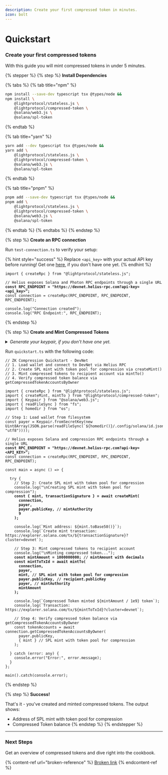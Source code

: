 ```yaml
---
description: Create your first compressed token in minutes.
icon: bolt
---
```


# Quickstart

### Create your first compressed tokens

With this guide you will mint compressed tokens in under 5 minutes.

{% stepper %}
{% step %}
**Install Dependencies**

{% tabs %}
{% tab title="npm" %}
```bash
npm install --save-dev typescript tsx @types/node &&
npm install \
    @lightprotocol/stateless.js \
    @lightprotocol/compressed-token \
    @solana/web3.js \
    @solana/spl-token
```
{% endtab %}

{% tab title="yarn" %}
```bash
yarn add --dev typescript tsx @types/node &&
yarn add \
    @lightprotocol/stateless.js \
    @lightprotocol/compressed-token \
    @solana/web3.js \
    @solana/spl-token
```
{% endtab %}

{% tab title="pnpm" %}
```bash
pnpm add --save-dev typescript tsx @types/node &&
pnpm add \
    @lightprotocol/stateless.js \
    @lightprotocol/compressed-token \
    @solana/web3.js \
    @solana/spl-token
```
{% endtab %}
{% endtabs %}
{% endstep %}

{% step %}
**Create an RPC connection**

Run `test-connection.ts` to verify your setup:

{% hint style="success" %}
Replace `<api_key>` with your actual API key before running! Get one [here](https://www.helius.dev/zk-compression), if you don't have one yet.
{% endhint %}

<pre class="language-typescript" data-title="test-connection.ts"><code class="lang-typescript">import { createRpc } from "@lightprotocol/stateless.js";

// Helius exposes Solana and Photon RPC endpoints through a single URL
<strong>const RPC_ENDPOINT = "https://devnet.helius-rpc.com?api-key=&#x3C;api_key>";
</strong>const connection = createRpc(RPC_ENDPOINT, RPC_ENDPOINT, RPC_ENDPOINT);

console.log("Connection created");
console.log("RPC Endpoint:", RPC_ENDPOINT);
</code></pre>
{% endstep %}

{% step %}
**Create and Mint Compressed Tokens**

<details>

<summary><em>Generate your keypair, if you don't have one yet.</em></summary>

1. Install Solana

```bash
sh -c "$(curl -sSfL https://release.anza.xyz/v3.0.0/install)"
```

2. Then run the command below to create a keypair at `.config/solana/id.json`

```bash
solana-keygen new
```

3. fund wallet with devnet SOL

```bash
# Check current balance
solana balance --url devnet

# Airdrop 1 SOL to your default wallet
solana airdrop 1 --url devnet

# or use https://faucet.solana.com/
```

</details>

Run `quickstart.ts` with the following code:

<pre class="language-typescript" data-title="quickstart.ts"><code class="lang-typescript">// ZK Compression Quickstart - DevNet
// 1. Load wallet and connect to DevNet via Helius RPC
// 2. Create SPL mint with token pool for compression via createMint()
// 3. Mint compressed tokens to recipient account via mintTo() 
// 4. Verify compressed token balance via getCompressedTokenAccountsByOwner

import { createRpc } from "@lightprotocol/stateless.js";
import { createMint, mintTo } from "@lightprotocol/compressed-token";
import { Keypair } from "@solana/web3.js";
import { readFileSync } from "fs";
import { homedir } from "os";

// Step 1: Load wallet from filesystem
const payer = Keypair.fromSecretKey(new Uint8Array(JSON.parse(readFileSync(`${homedir()}/.config/solana/id.json`, "utf8"))));

// Helius exposes Solana and compression RPC endpoints through a single URL
<strong>const RPC_ENDPOINT = "https://devnet.helius-rpc.com?api-key=&#x3C;API_KEY>";
</strong>const connection = createRpc(RPC_ENDPOINT, RPC_ENDPOINT, RPC_ENDPOINT);

const main = async () => {

  try {
    // Step 2: Create SPL mint with token pool for compression
    console.log("\nCreating SPL mint with token pool for compression");
<strong>    const { mint, transactionSignature } = await createMint(
</strong><strong>      connection,
</strong><strong>      payer,
</strong><strong>      payer.publicKey, // mintAuthority
</strong><strong>      9
</strong><strong>    );
</strong>
    console.log(`Mint address: ${mint.toBase58()}`);
    console.log(`Create mint transaction: https://explorer.solana.com/tx/${transactionSignature}?cluster=devnet`);

    // Step 3: Mint compressed tokens to recipient account
    console.log("\nMinting compressed token...");
<strong>    const mintAmount = 1000000000; // mintAmount with decimals   
</strong><strong>    const mintToTxId = await mintTo(
</strong><strong>      connection,
</strong><strong>      payer,
</strong><strong>      mint, // SPL mint with token pool for compression
</strong><strong>      payer.publicKey, // recipient.publicKey
</strong><strong>      payer, // mintAuthority
</strong><strong>      mintAmount
</strong><strong>    );
</strong>
    console.log(`Compressed Token minted ${mintAmount / 1e9} token`);
    console.log(`Transaction: https://explorer.solana.com/tx/${mintToTxId}?cluster=devnet`);

    // Step 4: Verify compressed token balance via getCompressedTokenAccountsByOwner
    const tokenAccounts = await connection.getCompressedTokenAccountsByOwner(
      payer.publicKey,
      { mint } // SPL mint with token pool for compression
    );

  } catch (error: any) {
    console.error("Error:", error.message);
  }
};

main().catch(console.error);
</code></pre>
{% endstep %}

{% step %}
**Success!**

That's it - you've created and minted compressed tokens. The output shows:

* Address of SPL mint with token pool for compression
* Compressed Token balance
{% endstep %}
{% endstepper %}

***

### Next Steps

Get an overview of compressed tokens and dive right into the cookbook.

{% content-ref url="broken-reference" %}
[Broken link](broken-reference)
{% endcontent-ref %}
